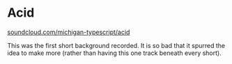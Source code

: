 # Acid

[soundcloud.com/michigan-typescript/acid](https://soundcloud.com/michigan-typescript/acid)

This was the first short background recorded.  It is so bad that it spurred the idea to make more (rather than having this one track beneath every short).
